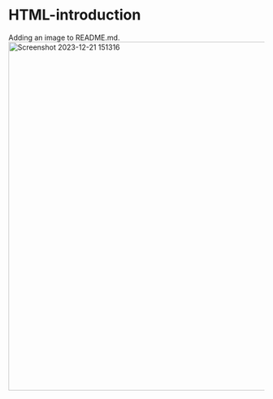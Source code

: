 # HTML-introduction
Adding an image to README.md.
<img width="685" alt="Screenshot 2023-12-21 151316" src="https://github.com/Haranarayanakarthik/HTML-introduction/assets/136730561/1fffceff-952a-43a3-81e3-60dba46dfbe2">
